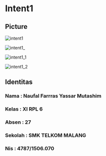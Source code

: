 # Intent1
<h2> Picture </h2>

![intent1](https://cloud.githubusercontent.com/assets/22125595/22395100/1c2348d0-e566-11e6-9e84-f6860f7b2c63.PNG)

![intent1_](https://cloud.githubusercontent.com/assets/22125595/22395101/1c279624-e566-11e6-9b32-bdb14359eb80.PNG)

![intent1_1](https://cloud.githubusercontent.com/assets/22125595/22395102/1c2a8686-e566-11e6-9c91-e510b669d94c.PNG)

![intent1_2](https://cloud.githubusercontent.com/assets/22125595/22395103/1c2d19f0-e566-11e6-993b-35a0e2e9b4aa.PNG)

<h2> Identitas </h2>
<h3> Nama     : Naufal Farrras Yassar Mutashim </h3>
<h3> Kelas    : XI RPL 6 </h3>
<h3> Absen    : 27 </h3>
<h3> Sekolah  : SMK TELKOM MALANG </h3>
<h3> Nis      : 4787/1506.070 </h3>
